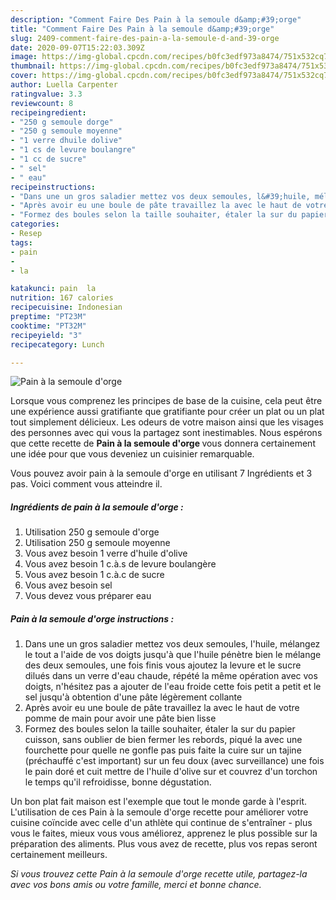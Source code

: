 ```yaml
---
description: "Comment Faire Des Pain à la semoule d&amp;#39;orge"
title: "Comment Faire Des Pain à la semoule d&amp;#39;orge"
slug: 2409-comment-faire-des-pain-a-la-semoule-d-and-39-orge
date: 2020-09-07T15:22:03.309Z
image: https://img-global.cpcdn.com/recipes/b0fc3edf973a8474/751x532cq70/pain-a-la-semoule-dorge-photo-principale-de-la-recette.jpg
thumbnail: https://img-global.cpcdn.com/recipes/b0fc3edf973a8474/751x532cq70/pain-a-la-semoule-dorge-photo-principale-de-la-recette.jpg
cover: https://img-global.cpcdn.com/recipes/b0fc3edf973a8474/751x532cq70/pain-a-la-semoule-dorge-photo-principale-de-la-recette.jpg
author: Luella Carpenter
ratingvalue: 3.3
reviewcount: 8
recipeingredient:
- "250 g semoule dorge"
- "250 g semoule moyenne"
- "1 verre dhuile dolive"
- "1 cs de levure boulangre"
- "1 cc de sucre"
- " sel"
- " eau"
recipeinstructions:
- "Dans une un gros saladier mettez vos deux semoules, l&#39;huile, mélangez le tout a l&#39;aide de vos doigts jusqu&#39;à que l&#39;huile pénètre bien le mélange des deux semoules, une fois finis vous ajoutez la levure et le sucre dilués dans un verre d&#39;eau chaude, répété la même opération avec vos doigts, n&#39;hésitez pas a ajouter de l&#39;eau froide cette fois petit a petit et le sel jusqu&#39;à obtention d&#39;une pâte légèrement collante"
- "Après avoir eu une boule de pâte travaillez la avec le haut de votre pomme de main pour avoir une pâte bien lisse"
- "Formez des boules selon la taille souhaiter, étaler la sur du papier cuisson, sans oublier de bien fermer les rebords, piqué la avec une fourchette pour quelle ne gonfle pas puis faite la cuire sur un tajine (préchauffé c&#39;est important) sur un feu doux (avec surveillance) une fois le pain doré et cuit mettre de l&#39;huile d&#39;olive sur et couvrez d&#39;un torchon le temps qu&#39;il refroidisse, bonne dégustation."
categories:
- Resep
tags:
- pain
- 
- la

katakunci: pain  la 
nutrition: 167 calories
recipecuisine: Indonesian
preptime: "PT23M"
cooktime: "PT32M"
recipeyield: "3"
recipecategory: Lunch

---
```



![Pain à la semoule d&#39;orge](https://img-global.cpcdn.com/recipes/b0fc3edf973a8474/751x532cq70/pain-a-la-semoule-dorge-photo-principale-de-la-recette.jpg)

Lorsque vous comprenez les principes de base de la cuisine, cela peut être une expérience aussi gratifiante que gratifiante pour créer un plat ou un plat tout simplement délicieux. Les odeurs de votre maison ainsi que les visages des personnes avec qui vous la partagez sont inestimables. Nous espérons que cette recette de <strong> Pain à la semoule d&#39;orge </strong> vous donnera certainement une idée pour que vous deveniez un cuisinier remarquable.

<!--inarticleads1-->

Vous pouvez avoir pain à la semoule d&#39;orge en utilisant 7 Ingrédients et 3 pas. Voici comment vous atteindre il.

##### Ingrédients de pain à la semoule d&#39;orge :

1. Utilisation 250 g semoule d&#39;orge
1. Utilisation 250 g semoule moyenne
1. Vous avez besoin 1 verre d&#39;huile d&#39;olive
1. Vous avez besoin 1 c.à.s de levure boulangère
1. Vous avez besoin 1 c.à.c de sucre
1. Vous avez besoin  sel
1. Vous devez vous préparer  eau




<!--inarticleads2-->

##### Pain à la semoule d&#39;orge instructions :

1. Dans une un gros saladier mettez vos deux semoules, l&#39;huile, mélangez le tout a l&#39;aide de vos doigts jusqu&#39;à que l&#39;huile pénètre bien le mélange des deux semoules, une fois finis vous ajoutez la levure et le sucre dilués dans un verre d&#39;eau chaude, répété la même opération avec vos doigts, n&#39;hésitez pas a ajouter de l&#39;eau froide cette fois petit a petit et le sel jusqu&#39;à obtention d&#39;une pâte légèrement collante
1. Après avoir eu une boule de pâte travaillez la avec le haut de votre pomme de main pour avoir une pâte bien lisse
1. Formez des boules selon la taille souhaiter, étaler la sur du papier cuisson, sans oublier de bien fermer les rebords, piqué la avec une fourchette pour quelle ne gonfle pas puis faite la cuire sur un tajine (préchauffé c&#39;est important) sur un feu doux (avec surveillance) une fois le pain doré et cuit mettre de l&#39;huile d&#39;olive sur et couvrez d&#39;un torchon le temps qu&#39;il refroidisse, bonne dégustation.




<!--inarticleads1-->

<p>
Un bon plat fait maison est l'exemple que tout le monde garde à l'esprit. L'utilisation de ces Pain à la semoule d&#39;orge recette pour améliorer votre cuisine coïncide avec celle d'un athlète qui continue de s'entraîner - plus vous le faites, mieux vous vous améliorez, apprenez le plus possible sur la préparation des aliments. Plus vous avez de recette, plus vos repas seront certainement meilleurs.
</p>

<p>
<i>Si vous trouvez cette Pain à la semoule d&#39;orge recette utile, partagez-la avec vos bons amis ou votre famille, merci et bonne chance.</i>
</p>
